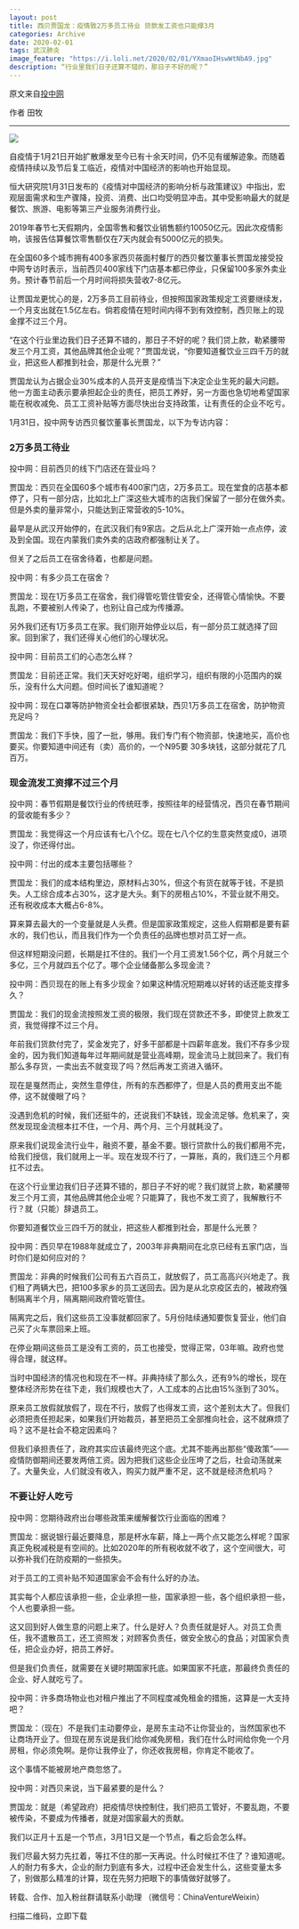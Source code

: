 ```yaml
---
layout: post
title: 西贝贾国龙：疫情致2万多员工待业 贷款发工资也只能撑3月
categories: Archive
date: 2020-02-01
tags: 武汉肺炎
image_feature: "https://i.loli.net/2020/02/01/YXmaoIHswWtNbA9.jpg"
description: “行业里我们日子还算不错的，那日子不好的呢？”
---
```


原文来自[投中网](http://206.189.252.32:8083/%E8%A5%BF%E8%B4%9D%E8%B4%BE%E5%9B%BD%E9%BE%99%EF%BC%9A%E7%96%AB%E6%83%85%E8%87%B42%E4%B8%87%E5%A4%9A%E5%91%98%E5%B7%A5%E5%BE%85%E4%B8%9A_%E8%B4%B7%E6%AC%BE%E5%8F%91%E5%B7%A5%E8%B5%84%E4%B9%9F%E5%8F%AA%E8%83%BD%E6%92%913%E6%9C%88.html)

作者 田牧

---

![](https://i.loli.net/2020/02/01/YXmaoIHswWtNbA9.jpg)

自疫情于1月21日开始扩散爆发至今已有十余天时间，仍不见有缓解迹象。而随着疫情持续以及节后复工临近，疫情对中国经济的影响也开始显现。

恒大研究院1月31日发布的《疫情对中国经济的影响分析与政策建议》中指出，宏观层面需求和生产骤降，投资、消费、出口均受明显冲击。其中受影响最大的就是餐饮、旅游、电影等第三产业服务消费行业。

2019年春节七天假期内，全国零售和餐饮业销售额约10050亿元。因此次疫情影响，该报告估算餐饮零售额仅在7天内就会有5000亿元的损失。

在全国60多个城市拥有400多家西贝莜面村餐厅的西贝餐饮董事长贾国龙接受投中网专访时表示，当前西贝400家线下门店基本都已停业，只保留100多家外卖业务。预计春节前后一个月时间将损失营收7-8亿元。

让贾国龙更忧心的是，2万多员工目前待业，但按照国家政策规定工资要继续发，一个月支出就在1.5亿左右。倘若疫情在短时间内得不到有效控制，西贝账上的现金撑不过三个月。

“在这个行业里边我们日子还算不错的，那日子不好的呢？我们贷上款，勒紧腰带发三个月工资，其他品牌其他企业呢？”贾国龙说，“你要知道餐饮业三四千万的就业，把这些人都推到社会，那是什么光景？”

贾国龙认为占据企业30%成本的人员开支是疫情当下决定企业生死的最大问题。他一方面主动表示要承担起企业的责任，把员工养好，另一方面也急切地希望国家能在税收减免、员工工资补贴等方面尽快出台支持政策，让有责任的企业不吃亏。

1月31日，投中网专访西贝餐饮董事长贾国龙，以下为专访内容：

### 2万多员工待业

投中网：目前西贝的线下门店还在营业吗？

贾国龙：西贝在全国60多个城市有400家门店，2万多员工。现在堂食的店基本都停了，只有一部分店，比如北上广深这些大城市的店我们保留了一部分在做外卖。但是外卖的量非常小，只能达到正常营收的5-10%。

最早是从武汉开始停的，在武汉我们有9家店。之后从北上广深开始一点点停，波及到全国。现在内蒙我们卖外卖的店政府都强制让关了。

但关了之后员工在宿舍待着，也都是问题。

投中网：有多少员工在宿舍？

贾国龙：现在1万多员工在宿舍，我们得管吃管住管安全，还得管心情愉快。不要乱跑，不要被别人传染了，也别让自己成为传播源。

另外我们还有1万多员工在家。我们刚开始停业以后，有一部分员工就选择了回家。回到家了，我们还得关心他们的心理状况。

投中网：目前员工们的心态怎么样？

贾国龙：目前还正常。我们天天好吃好喝，组织学习，组织有限的小范围内的娱乐，没有什么大问题。但时间长了谁知道呢？

投中网：现在口罩等防护物资全社会都很紧缺，西贝1万多员工在宿舍，防护物资充足吗？

贾国龙：我们下手快，囤了一批，够用。我们专门有个物资部，快速地买，高价也要买。你要知道中间还有（卖）高价的，一个N95要 30多块钱，这部分就花了几百万。

### 现金流发工资撑不过三个月

投中网：春节假期是餐饮行业的传统旺季，按照往年的经营情况，西贝在春节期间的营收能有多少？

贾国龙：我觉得这一个月应该有七八个亿。现在七八个亿的生意突然变成0，进项没了，你还得付出。

投中网：付出的成本主要包括哪些？

贾国龙：我们的成本结构里边，原材料占30%，但这个有货在就等于钱，不是损失。人工综合成本占30%，这才是大头。剩下的房租占10%，不营业就不用交。还有税收成本大概占6-8%。

算来算去最大的一个变量就是人头费。但是国家政策规定，这些人假期都是要有薪水的，我们也认，而且我们作为一个负责任的品牌也想对员工好一点。

但这样短期没问题，长期是扛不住的。我们一个月工资发1.56个亿，两个月就三个多亿，三个月就四五个亿了。哪个企业储备那么多现金流？

投中网：西贝现在的账上有多少现金？如果这种情况短期难以好转的话还能支撑多久？

贾国龙：我们的现金流按照发工资的极限，我们现在贷款还不多，即使贷上款发工资，我觉得撑不过三个月。

年前我们货款付完了，奖金发完了，好多干部都是十四薪年底发。我们不存多少现金的，因为我们知道每年过年期间就是营业高峰期，现金流马上就回来了。我们有那么多存货，一卖出去不就变现了吗？然后再发工资进入循环。

现在是戛然而止，突然生意停住，所有的东西都停了，但是人员的费用支出不能停，这不就傻眼了吗？

没遇到危机的时候，我们还挺牛的，还说我们不缺钱，现金流足够。危机来了，突然发现现金流根本扛不住，一个月、两个月、三个月就耗没了。

原来我们说现金流行业牛，融资不要，基金不要。银行贷款什么的我们都用不完，给我们授信，我们就用上一半。现在发现不行了，一算账，真的，我们连三个月都扛不过去。

在这个行业里边我们日子还算不错的，那日子不好的呢？我们就贷上款，勒紧腰带发三个月工资，其他品牌其他企业呢？只能算了，我也不发工资了，我解散行不行？就（只能）辞退员工。

你要知道餐饮业三四千万的就业，把这些人都推到社会，那是什么光景？

投中网：西贝早在1988年就成立了，2003年非典期间在北京已经有五家门店，当时你们是如何应对的？

贾国龙：非典的时候我们公司有五六百员工，就放假了，员工高高兴兴地走了。我们租了两辆大巴，把100多家乡的员工送回去。因为是从北京疫区去的，被政府强制隔离半个月，隔离期间政府管吃管住。

隔离完之后，我们这些员工没事就都回家了。5月份陆续通知要恢复营业，他们自己买了火车票回来上班。

在停业期间这些员工是没有工资的，员工也接受，觉得正常，03年嘛。政府也觉得合理，就这样。

当时中国经济的情况也和现在不一样。非典持续了那么久，还有9%的增长，现在整体经济形势在往下走，我们规模也大了，人工成本的占比由15%涨到了30%。

原来员工放假就放假了，现在不行，放假了也得发工资，这个差别太大了。但我们必须把责任担起来，如果我们开始裁员，甚至把员工全部推向社会，这不就麻烦了吗？这不是社会不稳定因素吗？

但我们承担责任了，政府其实应该最终兜这个底。尤其不能再出那些“傻政策”——疫情防御期间还要发两倍工资。因为把我们这些企业压垮了之后，社会动荡就来了。大量失业，人们就没有收入，购买力就严重不足，这不就是经济危机吗？

### 不要让好人吃亏

投中网：您期待政府出台哪些政策来缓解餐饮行业面临的困难？

贾国龙：据说银行最近要降息，那是杯水车薪，降上一两个点又能怎么样呢？国家真正免税减税是有空间的。比如2020年的所有税收就不收了，这个空间很大，可以弥补我们在防疫期的一些损失。

对于员工的工资补贴不知道国家会不会有什么好的办法。

其实每个人都应该承担一些，企业承担一些，国家承担一些，各个组织承担一些，个人也要承担一些。

这又回到好人做生意的问题上来了。什么是好人？负责任就是好人。对员工负责任，我不遣散员工，还工资照发；对顾客负责任，做安全放心的食品；对国家负责任，把企业办好，把员工养好。

但是我们负责任，就需要在关键时期国家托底。如果国家不托底，那最终负责任的企业、好人就吃亏了。

投中网：许多商场物业也对租户推出了不同程度减免租金的措施，这算是一大支持吧？

贾国龙：（现在）不是我们主动要停业，是房东主动不让你营业的，当然国家也不让商场开业了。但现在房东说是我们给你减免房租，我们在什么时间给你免一个月房租，你必须免啊。是你让我停业了，你还收我房租，你肯定不能收了。

这个事情不能被房地产商忽悠了。

投中网：对西贝来说，当下最紧要的是什么？

贾国龙：就是（希望政府）把疫情尽快控制住，我们把员工管好，不要乱跑，不要被传染，不要成为传播者，就是对国家最大的贡献。

我们以正月十五是一个节点，3月1日又是一个节点，看之后会怎么样。

我们尽最大努力先扛着，等扛不住的那一天再说。什么时候扛不住了？谁知道呢。人的耐力有多大，企业的耐力到底有多大，过程中还会发生什么，这些变量太多了，别做那么精准的计算，现在先努力把眼下的事情做好就够了。

转载、合作、加入粉丝群请联系小助理
（微信号：ChinaVentureWeixin）

扫描二维码，立即下载
